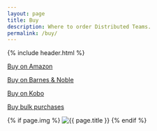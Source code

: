 ```yaml
---
layout: page
title: Buy
description: Where to order Distributed Teams.
permalink: /buy/
---
```


{% include header.html %}
<main id="main-content">
    <div class="jumbotron jumbotron-home">
        <div class="container">
            <div class="row">
                <div class="col-md-6 book-text">
                  <p class="buy"><a href="https://www.amazon.com/Distributed-Teams-Practice-Together-Physically/dp/1732254923/" class="btn-primary">Buy on Amazon</a></p>
                  <p class="buy"><a href="https://www.barnesandnoble.com/w/distributed-teams-john-oduinn/1130974497?ean=9781732254930" class="btn-primary">Buy on Barnes & Noble</a></p>
                  <p class="buy"><a href="https://www.kobo.com/us/en/ebook/distributed-teams" class="btn-primary">Buy on Kobo</a></p>
                  <p class="buy"><a href="{{ site.baseurl }}/contact" class="btn-primary">Buy bulk purchases</a></p>
                </div>
                <div class="col-md-6 book-cover">
                    {% if page.img %}
                    <img src="{{ site.baseurl }}/img/{{ page.img }}" alt="{{ page.title }}" title="{{ page.title }}">
                    {% endif %}
                </div>
            </div>
        </div>
    </div>

